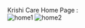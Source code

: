 Krishi Care Home Page :<br>
![home1](https://github.com/user-attachments/assets/8aaea215-71c9-4337-ae8f-6c093b0ff261)
![home2](https://github.com/user-attachments/assets/d25cf9d5-19f9-4fd2-8dde-1ed886aeea48)

